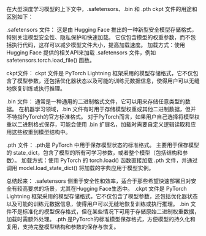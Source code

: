 在大型深度学习模型的上下文中，.safetensors、.bin 和 .pth ckpt 文件的用途和区别如下：

.safetensors 文件：
  这是由 Hugging Face 推出的一种新型安全模型存储格式，特别关注模型安全性、隐私保护和快速加载。
它仅包含模型的权重参数，而不包括执行代码，这样可以减少模型文件大小，提高加载速度。
加载方式：使用 Hugging Face 提供的相关API来加载 .safetensors 文件，例如 safetensors.torch.load_file() 函数。

ckpt文件：
  ckpt 文件是 PyTorch Lightning 框架采用的模型存储格式，它不仅包含了模型参数，还包括优化器状态以及可能的训练元数据信息，使得用户可以无缝地恢复训练或执行推理。
  
.bin 文件：
  通常是一种通用的二进制格式文件，它可以用来存储任意类型的数据。
在机器学习领域，.bin 文件有时用于存储模型权重或其他二进制数据，但并不特指PyTorch的官方标准格式。
对于PyTorch而言，如果用户自己选择将模型权重以二进制格式保存，可能会使用 .bin 扩展名，加载时需要自定义逻辑读取和应用这些权重到模型结构中。

.pth 文件：
  .pth是 PyTorch 中用于保存模型状态的标准格式。
主要用于保存模型的 state_dict，包含了模型的所有可学习参数，或者整个模型（包括结构和参数）。
加载方式：使用 PyTorch 的 torch.load() 函数直接加载 .pth 文件，并通过调用 model.load_state_dict() 将加载的字典应用于模型实例。

总结起来：
  .safetensors 侧重于安全性和效率，适合于那些希望快速部署且对安全有较高要求的场景，尤其在Hugging Face生态中。
  .ckpt 文件是 PyTorch Lightning 框架采用的模型存储格式，它不仅包含了模型参数，还包括优化器状态以及可能的训练元数据信息，使得用户可以无缝地恢复训练或执行推理。
  .bin 文件不是标准化的模型保存格式，但在某些情况下可用于存储原始二进制权重数据，加载时需额外处理。
  .pth 是PyTorch的标准模型保存格式，方便模型的持久化和复用，支持完整模型结构和参数的保存与恢复。
